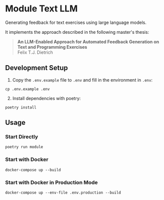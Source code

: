 # Module Text LLM

Generating feedback for text exercises using large language models.

It implements the approach described in the following master's thesis:
> **An LLM-Enabled Approach for Automated Feedback Generation on Text and Programming Exercises**  
> Felix T.J. Dietrich

## Development Setup

1. Copy the `.env.example` file to `.env` and fill in the environment in `.env`:

```
cp .env.example .env
```

2. Install dependencies with poetry:

```
poetry install
```

## Usage

### Start Directly

`poetry run module`

### Start with Docker

`docker-compose up --build`

### Start with Docker in Production Mode

`docker-compose up --env-file .env.production --build`